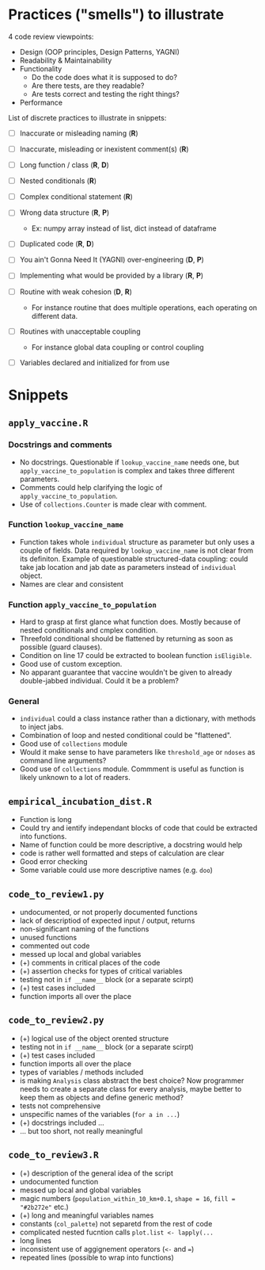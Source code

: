 # Practices ("smells") to illustrate

4 code review viewpoints:
- Design (OOP principles, Design Patterns, YAGNI)
- Readability & Maintainability
- Functionality
  - Do the code does what it is supposed to do?
  - Are there tests, are they readable?
  - Are tests correct and testing the right things?
- Performance

List of discrete practices to illustrate in snippets:
- [ ] Inaccurate or misleading naming (**R**)
- [ ] Inaccurate, misleading or inexistent comment(s) (**R**)
- [ ] Long function / class (**R**, **D**)
- [ ] Nested conditionals (**R**)
- [ ] Complex conditional statement (**R**)
- [ ] Wrong data structure (**R**, **P**)
  - Ex: numpy array instead of list, dict instead of dataframe
- [ ] Duplicated code (**R**, **D**)
- [ ] You ain't Gonna Need It (YAGNI) over-engineering (**D**, **P**)
- [ ] Implementing what would be provided by a library (**R**, **P**)
- [ ] Routine with weak cohesion (**D**, **R**)
  - For instance routine that does multiple operations, each operating
    on different data.
- [ ] Routines with unacceptable coupling
  - For instance global data coupling or control coupling
- [ ] Variables declared and initialized for from use
  

# Snippets
## `apply_vaccine.R`
### Docstrings and comments
- No docstrings. Questionable if `lookup_vaccine_name` needs one, but
  `apply_vaccine_to_population` is complex and takes three different parameters.
- Comments could help clarifying the logic of `apply_vaccine_to_population`.
- Use of `collections.Counter` is made clear with comment.
### Function `lookup_vaccine_name`
- Function takes whole `individual` structure as parameter but only
  uses a couple of fields. Data required by `lookup_vaccine_name` is
  not clear from its definiton. Example of questionable
  structured-data coupling: could take jab location and jab date as
  parameters instead of `individual` object.
- Names are clear and consistent
### Function `apply_vaccine_to_population`
- Hard to grasp at first glance what function does. Mostly because of
  nested conditionals and cmplex condition.
- Threefold conditional should be flattened by returning as soon as
  possible (guard clauses).
- Condition on line 17 could be extracted to boolean function `isEligible`.
- Good use of custom exception.
- No apparant guarantee that vaccine wouldn't be given to already
  double-jabbed individual. Could it be a problem? 
### General
- `individual` could a class instance rather than a dictionary, with methods to inject jabs.
- Combination of loop and nested conditional could be "flattened".
- Good use of `collections` module
- Would it make sense to have parameters like `threshold_age` or
  `ndoses` as command line arguments?
- Good use of `collections` module. Commment is useful as function is
  likely unknown to a lot of readers.

## `empirical_incubation_dist.R`

- Function is long
- Could try and ientify independant blocks of code that could be
  extracted into functions.
- Name of function could be more descriptive, a docstring would help
- code is rather well formatted and steps of calculation are clear
- Good error checking
- Some variable could use more descriptive names (e.g. `doo`)


## `code_to_review1.py`

- undocumented, or not properly documented functions
- lack of descriptiod of expected input / output, returns
- non-significant naming of the functions
- unused functions
- commented out code
- messed up local and global variables
- (+) comments in critical places of the code
- (+) assertion checks for types of critical variables
- testing not in `if __name__` block (or a separate scirpt)
- (+) test cases included
- function imports all over the place

## `code_to_review2.py`

- (+) logical use of the object orented structure
- testing not in `if __name__` block (or a separate scirpt)
- (+) test cases included
- function imports all over the place
- types of variables / methods included
- is making `Analysis` class abstract the best choice? Now programmer
needs to create a separate class for every analysis, maybe better
to keep them as objects and define generic method?
- tests not comprehensive
- unspecific names of the variables (`for a in ...`)
- (+) docstrings included ...
- ... but too short, not really meaningful

## `code_to_review3.R`

- (+) description of the general idea of the script
- undocumented function
- messed up local and global variables
- magic numbers (`population_within_10_km+0.1`, `shape = 16`, `fill = "#2b272e"` etc.)
- (+) long and meaningful variables names
- constants (`col_palette`) not separetd from the rest of code
- complicated nested fucntion calls `plot.list <- lapply(...`
- long lines
- inconsistent use of aggignement operators (`<-` and `=`)
- repeated lines (possible to wrap into functions)
